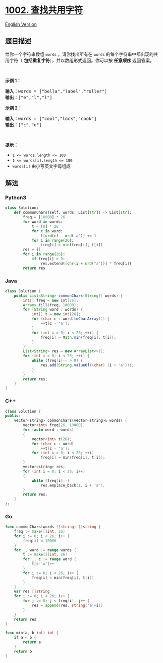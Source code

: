 # [1002. 查找共用字符](https://leetcode.cn/problems/find-common-characters)

[English Version](/solution/1000-1099/1002.Find%20Common%20Characters/README_EN.md)

## 题目描述

<!-- 这里写题目描述 -->

给你一个字符串数组 <code>words</code> ，请你找出所有在 <code>words</code> 的每个字符串中都出现的共用字符（ <strong>包括重复字符</strong>），并以数组形式返回。你可以按 <strong>任意顺序</strong> 返回答案。

<p>&nbsp;</p>

<p><strong>示例 1：</strong></p>

<pre>
<strong>输入：</strong>words = ["bella","label","roller"]
<strong>输出：</strong>["e","l","l"]
</pre>

<p><strong>示例 2：</strong></p>

<pre>
<strong>输入：</strong>words = ["cool","lock","cook"]
<strong>输出：</strong>["c","o"]
</pre>

<p>&nbsp;</p>

<p><strong>提示：</strong></p>

<ul>
	<li><code>1 &lt;= words.length &lt;= 100</code></li>
	<li><code>1 &lt;= words[i].length &lt;= 100</code></li>
	<li><code>words[i]</code> 由小写英文字母组成</li>
</ul>

## 解法

<!-- 这里可写通用的实现逻辑 -->

<!-- tabs:start -->

### **Python3**

<!-- 这里可写当前语言的特殊实现逻辑 -->

```python
class Solution:
    def commonChars(self, words: List[str]) -> List[str]:
        freq = [10000] * 26
        for word in words:
            t = [0] * 26
            for c in word:
                t[ord(c) - ord('a')] += 1
            for i in range(26):
                freq[i] = min(freq[i], t[i])
        res = []
        for i in range(26):
            if freq[i] > 0:
                res.extend([chr(i + ord("a"))] * freq[i])
        return res
```

### **Java**

<!-- 这里可写当前语言的特殊实现逻辑 -->

```java
class Solution {
    public List<String> commonChars(String[] words) {
        int[] freq = new int[26];
        Arrays.fill(freq, 10000);
        for (String word : words) {
            int[] t = new int[26];
            for (char c : word.toCharArray()) {
                ++t[c - 'a'];
            }
            for (int i = 0; i < 26; ++i) {
                freq[i] = Math.min(freq[i], t[i]);
            }
        }
        List<String> res = new ArrayList<>();
        for (int i = 0; i < 26; ++i) {
            while (freq[i]-- > 0) {
                res.add(String.valueOf((char) (i + 'a')));
            }
        }
        return res;
    }
}
```

### **C++**

```cpp
class Solution {
public:
    vector<string> commonChars(vector<string>& words) {
        vector<int> freq(26, 10000);
        for (auto word : words)
        {
            vector<int> t(26);
            for (char c : word)
                ++t[c - 'a'];
            for (int i = 0; i < 26; ++i)
                freq[i] = min(freq[i], t[i]);
        }
        vector<string> res;
        for (int i = 0; i < 26; i++)
        {
            while (freq[i]--)
                res.emplace_back(1, i + 'a');
        }
        return res;
    }
};
```

### **Go**

```go
func commonChars(words []string) []string {
	freq := make([]int, 26)
	for i := 0; i < 26; i++ {
		freq[i] = 10000
	}
	for _, word := range words {
		t := make([]int, 26)
		for _, c := range word {
			t[c-'a']++
		}
		for i := 0; i < 26; i++ {
			freq[i] = min(freq[i], t[i])
		}
	}
	var res []string
	for i := 0; i < 26; i++ {
		for j := 0; j < freq[i]; j++ {
			res = append(res, string('a'+i))
		}
	}
	return res
}

func min(a, b int) int {
	if a < b {
		return a
	}
	return b
}
```

<!-- tabs:end -->
